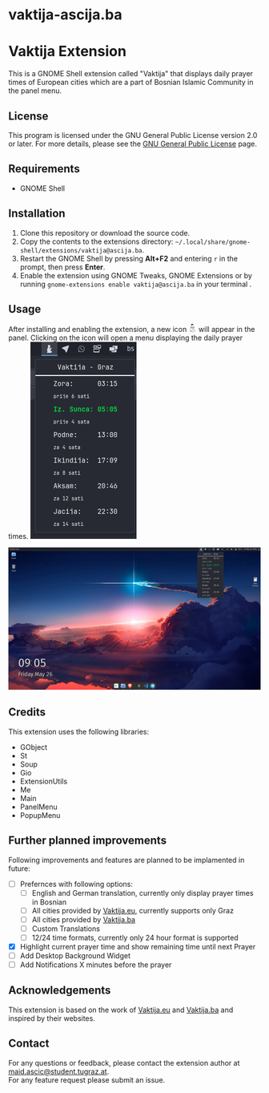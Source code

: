 # vaktija-ascija.ba
# Vaktija Extension

This is a GNOME Shell extension called "Vaktija" that displays daily prayer times of European cities which are a part of Bosnian Islamic Community in the panel menu.

## License

This program is licensed under the GNU General Public License version 2.0 or later. For more details, please see the [GNU General Public License](http://www.gnu.org/licenses/) page.

## Requirements

- GNOME Shell

## Installation

1. Clone this repository or download the source code.
2. Copy the contents to the extensions directory: `~/.local/share/gnome-shell/extensions/vaktija@ascija.ba`.
3. Restart the GNOME Shell by pressing **Alt+F2** and entering `r` in the prompt, then press **Enter**.
4. Enable the extension using GNOME Tweaks, GNOME Extensions or by running `gnome-extensions enable vaktija@ascija.ba` in your terminal .

## Usage


After installing and enabling the extension, a new icon ![Vaktija icon](assets/vaktija-symbolic.png) will appear in the panel. Clicking on the icon will open a menu displaying the daily prayer times.
![Vaktija Panel Menu](assets/widget.png)  

![My desktop example](assets/whole.png)

## Credits

This extension uses the following libraries:

- GObject
- St
- Soup
- Gio
- ExtensionUtils
- Me
- Main
- PanelMenu
- PopupMenu

## Further planned improvements

Following improvements and features are planned to be implamented in future:
- [ ] Prefernces with following options:
  - [ ] English and German translation, currently only display prayer times in Bosnian
  - [ ] All cities provided by [Vaktija.eu](https://vaktija.eu/), currently supports only Graz
  - [ ] All cities provided by [Vaktija.ba](https://vaktija.ba/)
  - [ ] Custom Translations
  - [ ] 12/24 time formats, currently only 24 hour format is supported 
- [x] Highlight current prayer time and show remaining time until next Prayer
- [ ] Add Desktop Background Widget
- [ ] Add Notifications X minutes before the prayer

## Acknowledgements

This extension is based on the work of [Vaktija.eu](https://vaktija.eu/) and [Vaktija.ba](https://vaktija.ba/) and inspired by their websites.

## Contact

For any questions or feedback, please contact the extension author at maid.ascic@student.tugraz.at.  
For any feature request please submit an issue.

